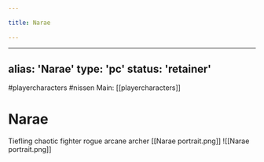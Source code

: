 --- 
title: Narae 
---
---
alias: 'Narae'
type: 'pc'
status: 'retainer'
---
#playercharacters #nissen 
Main: [[playercharacters]]

# Narae 
Tiefling
chaotic
fighter rogue
arcane archer
[[Narae portrait.png]]
![[Narae portrait.png]]
